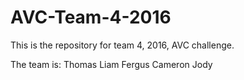 # AVC-Team-4-2016

This is the repository for team 4, 2016, AVC challenge.

The team is:
Thomas
Liam
Fergus
Cameron
Jody
